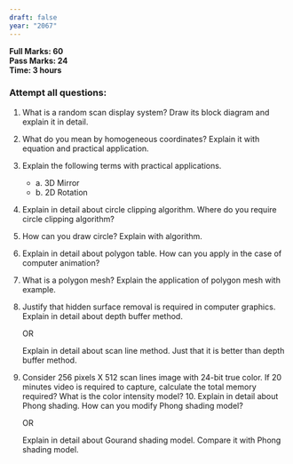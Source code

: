 ```yaml
---
draft: false
year: "2067"
---
```


**Full Marks: 60**\
**Pass Marks: 24**\
**Time: 3 hours**

### Attempt all questions:

1. What is a random scan display system? Draw its block diagram and explain it in detail.
2. What do you mean by homogeneous coordinates? Explain it with equation and practical application.
3. Explain the following terms with practical applications.
   - a. 3D Mirror
   - b. 2D Rotation
4. Explain in detail about circle clipping algorithm. Where do you require circle clipping algorithm?
5. How can you draw circle? Explain with algorithm.
6. Explain in detail about polygon table. How can you apply in the case of computer animation?
7. What is a polygon mesh? Explain the application of polygon mesh with example.
8. Justify that hidden surface removal is required in computer graphics. Explain in detail about depth buffer method.

   OR

   Explain in detail about scan line method. Just that it is better than depth buffer method.

9. Consider 256 pixels X 512 scan lines image with 24-bit true color. If 20 minutes video is required to
   capture, calculate the total memory required? What is the color intensity model? 10. Explain in detail
   about Phong shading. How can you modify Phong shading model?

   OR

   Explain in detail about Gourand shading model. Compare it with Phong shading model.
